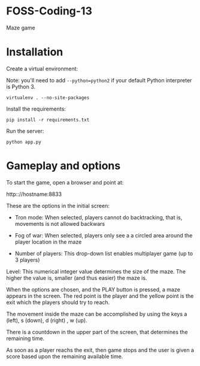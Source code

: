 FOSS-Coding-13
==============

Maze game

Installation
============

Create a virtual environment:

Note: you'll need to add `--python=python2` if your default Python interpreter is Python 3.

    virtualenv . --no-site-packages 

Install the requirements:
    
    pip install -r requirements.txt 

Run the server:

    python app.py

Gameplay and options
====================

To start the game, open a browser and point at:

http:://hostname:8833

These are the options in the initial screen:

- Tron mode: When selected, players cannot do backtracking, that is, movements is not allowed backwars

- Fog of war: When selected, players only see a a circled area around the player location in the maze 

- Number of players: This drop-down list enables multiplayer game (up to 3 players)

Level: This numerical integer value determines the size of the maze. The higher the value is, smaller (and thus easier) the maze is.

When the options are chosen, and the PLAY button is pressed, a maze appears in the screen. The red point is the player and the yellow point is the exit which the players should try to reach.

The movement inside the maze can be accomplished by using the keys a (left), s (down), d (right) , w (up).

There is a countdown in the upper part of the screen, that determines the remaining time.

As soon as a player reachs the exit, then game stops and the user is given a score based upon the remaining available time.
